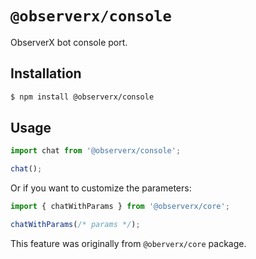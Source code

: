 # `@observerx/console`

ObserverX bot console port.

## Installation

```bash
$ npm install @observerx/console
```

## Usage

```js
import chat from '@observerx/console';

chat();
```

Or if you want to customize the parameters:

```js
import { chatWithParams } from '@observerx/core';

chatWithParams(/* params */);
```

This feature was originally from `@oberverx/core` package.
